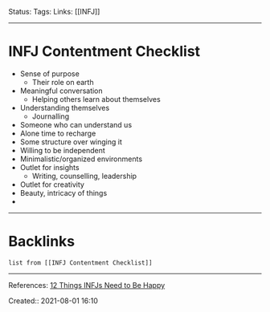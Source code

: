 Status: 
Tags: 
Links: [[INFJ]]
___
# INFJ Contentment Checklist
- Sense of purpose
	- Their role on earth
- Meaningful conversation
	- Helping others learn about themselves
- Understanding themselves
	- Journalling
- Someone who can understand us
- Alone time to recharge
- Some structure over winging it
- Willing to be independent
- Minimalistic/organized environments
- Outlet for insights
	- Writing, counselling, leadership
- Outlet for creativity
- Beauty, intricacy of things
- 
___
# Backlinks
```dataview
list from [[INFJ Contentment Checklist]]
```
___
References: [12 Things INFJs Need to Be Happy](https://introvertdear.com/news/infj-personality-needs-happy/)

Created:: 2021-08-01 16:10
